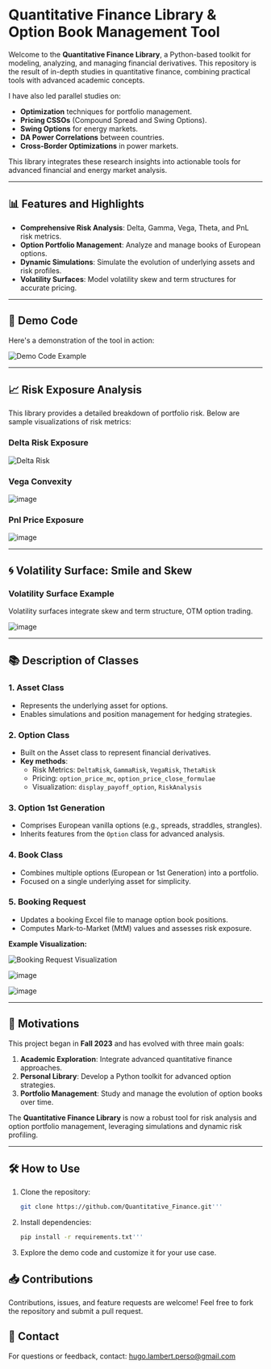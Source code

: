 # Quantitative Finance Library & Option Book Management Tool

Welcome to the **Quantitative Finance Library**, a Python-based toolkit for modeling, analyzing, and managing financial derivatives. This repository is the result of in-depth studies in quantitative finance, combining practical tools with advanced academic concepts.

I have also led parallel studies on:
- **Optimization** techniques for portfolio management.
- **Pricing CSSOs** (Compound Spread and Swing Options).
- **Swing Options** for energy markets.
- **DA Power Correlations** between countries.
- **Cross-Border Optimizations** in power markets.

This library integrates these research insights into actionable tools for advanced financial and energy market analysis.

---

## 📊 Features and Highlights

- **Comprehensive Risk Analysis**: Delta, Gamma, Vega, Theta, and PnL risk metrics.
- **Option Portfolio Management**: Analyze and manage books of European options.
- **Dynamic Simulations**: Simulate the evolution of underlying assets and risk profiles.
- **Volatility Surfaces**: Model volatility skew and term structures for accurate pricing.

---

## 🚀 Demo Code

Here's a demonstration of the tool in action:

![Demo Code Example](https://github.com/user-attachments/assets/98d13de1-a7b3-488e-9a02-847eeb43d9bd)

---

## 📈 Risk Exposure Analysis

This library provides a detailed breakdown of portfolio risk. Below are sample visualizations of risk metrics:

### Delta Risk Exposure
![Delta Risk](https://github.com/user-attachments/assets/7cf6c9cc-4741-4951-be15-0e719b4263c9)

### Vega Convexity
![image](https://github.com/user-attachments/assets/02be9ce0-67f1-41ea-8093-e4032d2fda39)

### Pnl Price Exposure

![image](https://github.com/user-attachments/assets/94a13926-a622-41f1-b062-ae56411f80b7)

---

## 🌀 Volatility Surface: Smile and Skew

### Volatility Surface Example
Volatility surfaces integrate skew and term structure, OTM option trading.

![image](https://github.com/user-attachments/assets/379b7880-fb12-4469-96e9-87a55c2d5e6b)

---

## 📚 Description of Classes

### 1. **Asset Class**
- Represents the underlying asset for options.
- Enables simulations and position management for hedging strategies.

### 2. **Option Class**
- Built on the Asset class to represent financial derivatives.
- **Key methods**:
  - Risk Metrics: `DeltaRisk`, `GammaRisk`, `VegaRisk`, `ThetaRisk`
  - Pricing: `option_price_mc`, `option_price_close_formulae`
  - Visualization: `display_payoff_option`, `RiskAnalysis`

### 3. **Option 1st Generation**
- Comprises European vanilla options (e.g., spreads, straddles, strangles).
- Inherits features from the `Option` class for advanced analysis.

### 4. **Book Class**
- Combines multiple options (European or 1st Generation) into a portfolio.
- Focused on a single underlying asset for simplicity.

### 5. **Booking Request**
- Updates a booking Excel file to manage option book positions.
- Computes Mark-to-Market (MtM) values and assesses risk exposure.

**Example Visualization:**

![Booking Request Visualization](https://github.com/user-attachments/assets/d3c5abc5-c9e0-4895-9f6f-3da11c368b95)


![image](https://github.com/user-attachments/assets/b466aacd-d2ba-44cd-b97d-140bcb5f6d19)

![image](https://github.com/user-attachments/assets/b876d322-39fc-418f-8bab-6ae6fce3206f)

---

## 🎯 Motivations

This project began in **Fall 2023** and has evolved with three main goals:
1. **Academic Exploration**: Integrate advanced quantitative finance approaches.
2. **Personal Library**: Develop a Python toolkit for advanced option strategies.
3. **Portfolio Management**: Study and manage the evolution of option books over time.

The **Quantitative Finance Library** is now a robust tool for risk analysis and option portfolio management, leveraging simulations and dynamic risk profiling.

---

## 🛠️ How to Use

1. Clone the repository:
   ```bash
   git clone https://github.com/Quantitative_Finance.git'''
2. Install dependencies:
   ```bash
   pip install -r requirements.txt'''
3. Explore the demo code and customize it for your use case.

## 📥 Contributions

Contributions, issues, and feature requests are welcome! Feel free to fork the repository and submit a pull request.

## 📧 Contact

For questions or feedback, contact: hugo.lambert.perso@gmail.com
